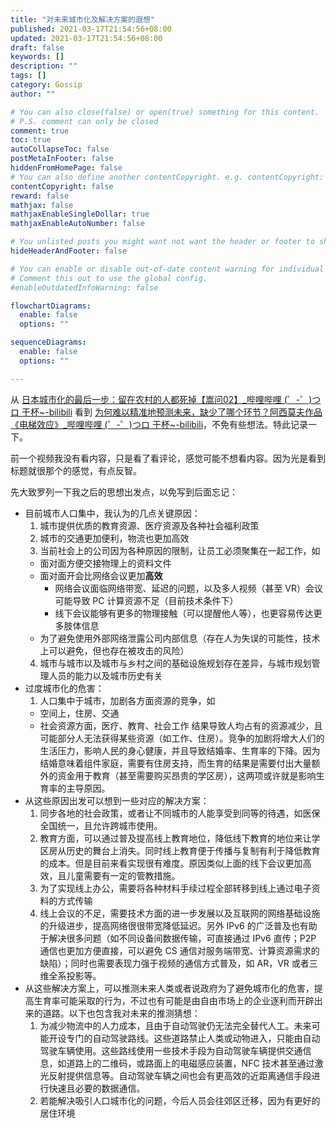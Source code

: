 ```yaml
---
title: "对未来城市化及解决方案的遐想"
published: 2021-03-17T21:54:56+08:00
updated: 2021-03-17T21:54:56+08:00
draft: false
keywords: []
description: ""
tags: []
category: Gossip
author: ""

# You can also close(false) or open(true) something for this content.
# P.S. comment can only be closed
comment: true
toc: true
autoCollapseToc: false
postMetaInFooter: false
hiddenFromHomePage: false
# You can also define another contentCopyright. e.g. contentCopyright: "This is another copyright."
contentCopyright: false
reward: false
mathjax: false
mathjaxEnableSingleDollar: true
mathjaxEnableAutoNumber: false

# You unlisted posts you might want not want the header or footer to show
hideHeaderAndFooter: false

# You can enable or disable out-of-date content warning for individual post.
# Comment this out to use the global config.
#enableOutdatedInfoWarning: false

flowchartDiagrams:
  enable: false
  options: ""

sequenceDiagrams: 
  enable: false
  options: ""

---
```


从 [日本城市化的最后一步：留在农村的人都死掉【嵩问02】_哔哩哔哩 (゜-゜)つロ 干杯~-bilibili](https://www.bilibili.com/video/BV15f4y1t7WV) 看到 [为何难以精准地预测未来，缺少了哪个环节？阿西莫夫作品《电梯效应》_哔哩哔哩 (゜-゜)つロ 干杯~-bilibili](https://www.bilibili.com/video/BV1XZ4y1w7xE)，不免有些想法。特此记录一下。

<!--more-->

前一个视频我没有看内容，只是看了看评论，感觉可能不想看内容。因为光是看到标题就很那个的感觉，有点反智。

先大致罗列一下我之后的思想出发点，以免写到后面忘记：
* 目前城市人口集中，我认为的几点关键原因：
  1. 城市提供优质的教育资源、医疗资源及各种社会福利政策
  1. 城市的交通更加便利，物流也更加高效
  1. 当前社会上的公司因为各种原因的限制，让员工必须聚集在一起工作，如
    * 面对面方便交接物理上的资料文件
    * 面对面开会比网络会议更加**高效**
      * 网络会议面临网络带宽、延迟的问题，以及多人视频（甚至 VR）会议可能导致 PC 计算资源不足（目前技术条件下）
      * 线下会议能够有更多的物理接触（可以提醒他人等），也更容易传达更多肢体信息
    * 为了避免使用外部网络泄露公司内部信息（存在人为失误的可能性，技术上可以避免，但也存在被攻击的风险）
  4. 城市与城市以及城市与乡村之间的基础设施规划存在差异，与城市规划管理人员的能力以及城市历史有关
* 过度城市化的危害：
  1. 人口集中于城市，加剧各方面资源的竞争，如
    * 空间上，住房、交通
    * 社会资源方面，医疗、教育、社会工作
      结果导致人均占有的资源减少，且可能部分人无法获得某些资源（如工作、住房）。竞争的加剧将增大人们的生活压力，影响人民的身心健康，并且导致结婚率、生育率的下降。因为结婚意味着组件家庭，需要有住房支持，而生育的结果是需要付出大量额外的资金用于教育（甚至需要购买昂贵的学区房），这两项或许就是影响生育率的主导原因。
* 从这些原因出发可以想到一些对应的解决方案：
  1. 同步各地的社会政策，或者让不同城市的人能享受到同等的待遇，如医保全国统一，且允许跨城市使用。
  1. 教育方面，可以通过普及提高线上教育地位，降低线下教育的地位来让学区房从历史的舞台上消失。同时线上教育便于传播与复制有利于降低教育的成本。但是目前来看实现很有难度。原因类似上面的线下会议更加高效，且儿童需要有一定的管教措施。
  1. 为了实现线上办公，需要将各种材料手续过程全部转移到线上通过电子资料的方式传输
  1. 线上会议的不足，需要技术方面的进一步发展以及互联网的网络基础设施的升级进步，提高网络很很带宽降低延迟。另外 IPv6 的广泛普及也有助于解决很多问题（如不同设备间数据传输，可直接通过 IPv6 直传；P2P 通信也更加方便直接，可以避免 CS 通信对服务端带宽、计算资源需求的缺陷）；同时也需要表现力强于视频的通信方式普及，如 AR，VR 或者三维全系投影等。
* 从这些解决方案上，可以推测未来人类或者说政府为了避免城市化的危害，提高生育率可能采取的行为，不过也有可能是由自由市场上的企业逐利而开辟出来的道路。以下也包含我对未来的推测猜想：
  1. 为减少物流中的人力成本，且由于自动驾驶仍无法完全替代人工。未来可能开设专门的自动驾驶路线。这些道路禁止人类或动物进入，只能由自动驾驶车辆使用。这些路线使用一些技术手段为自动驾驶车辆提供交通信息，如道路上的二维码，或路面上的电磁感应装置，NFC 技术甚至通过激光反射提供信息等。自动驾驶车辆之间也会有更高效的近距离通信手段进行快速且必要的数据通信。
  1. 若能解决吸引人口城市化的问题，今后人员会往郊区迁移，因为有更好的居住环境
